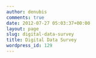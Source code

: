 ```yaml
---
author: denubis
comments: true
date: 2012-07-27 05:03:37+00:00
layout: page
slug: digital-data-survey
title: Digital Data Survey
wordpress_id: 129
---
```

